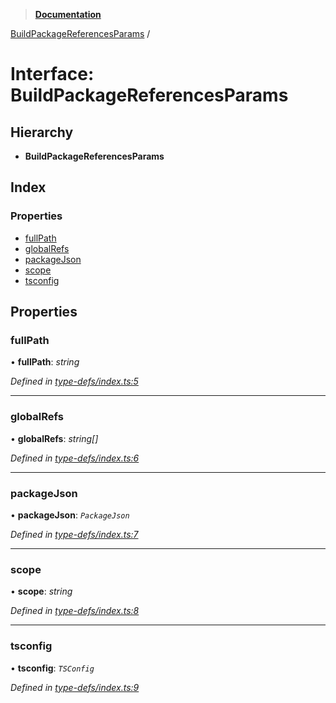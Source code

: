 > **[Documentation](../README.md)**

[BuildPackageReferencesParams](buildpackagereferencesparams.md) /

# Interface: BuildPackageReferencesParams

## Hierarchy

* **BuildPackageReferencesParams**

## Index

### Properties

* [fullPath](buildpackagereferencesparams.md#fullpath)
* [globalRefs](buildpackagereferencesparams.md#globalrefs)
* [packageJson](buildpackagereferencesparams.md#packagejson)
* [scope](buildpackagereferencesparams.md#scope)
* [tsconfig](buildpackagereferencesparams.md#tsconfig)

## Properties

###  fullPath

• **fullPath**: *string*

*Defined in [type-defs/index.ts:5](https://github.com/dylanaubrey/repodog/blob/f42d606/packages/build-references/src/type-defs/index.ts#L5)*

___

###  globalRefs

• **globalRefs**: *string[]*

*Defined in [type-defs/index.ts:6](https://github.com/dylanaubrey/repodog/blob/f42d606/packages/build-references/src/type-defs/index.ts#L6)*

___

###  packageJson

• **packageJson**: *`PackageJson`*

*Defined in [type-defs/index.ts:7](https://github.com/dylanaubrey/repodog/blob/f42d606/packages/build-references/src/type-defs/index.ts#L7)*

___

###  scope

• **scope**: *string*

*Defined in [type-defs/index.ts:8](https://github.com/dylanaubrey/repodog/blob/f42d606/packages/build-references/src/type-defs/index.ts#L8)*

___

###  tsconfig

• **tsconfig**: *`TSConfig`*

*Defined in [type-defs/index.ts:9](https://github.com/dylanaubrey/repodog/blob/f42d606/packages/build-references/src/type-defs/index.ts#L9)*